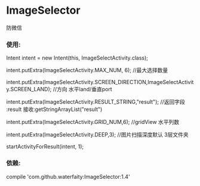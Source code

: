 # ImageSelector
防微信

### 使用:
Intent intent = new Intent(this, ImageSelectActivity.class);

intent.putExtra(ImageSelectActivity.MAX_NUM, 6); //最大选择数量

intent.putExtra(ImageSelectActivity.SCREEN_DIRECTION,ImageSelectActivity.SCREEN_LAND); //方向 水平land/垂直port

intent.putExtra(ImageSelectActivity.RESULT_STRING,"result"); //返回字段 :result 接收:getStringArrayList("result")

intent.putExtra(ImageSelectActivity.GRID_NUM,6); //gridView 水平列数

intent.putExtra(ImageSelectActivity.DEEP,3); //图片扫描深度默认 3层文件夹

startActivityForResult(intent, 1);

### 依赖:
compile 'com.github.waterfaity:ImageSelector:1.4'


